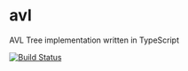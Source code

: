 # avl

AVL Tree implementation written in TypeScript

[![Build Status](https://travis-ci.com/kei-g/avl.svg?branch=main)](https://travis-ci.com/kei-g/avl)
